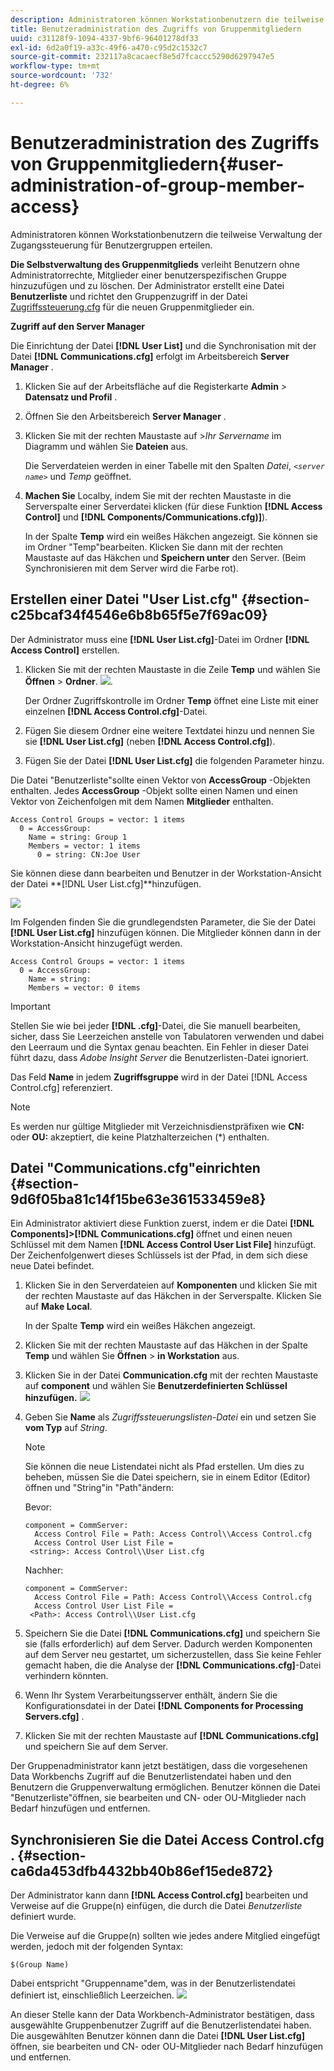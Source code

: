 ```yaml
---
description: Administratoren können Workstationbenutzern die teilweise Verwaltung der Zugangssteuerung für Benutzergruppen erteilen.
title: Benutzeradministration des Zugriffs von Gruppenmitgliedern
uuid: c31128f9-1094-4337-9bf6-96401278df33
exl-id: 6d2a0f19-a33c-49f6-a470-c95d2c1532c7
source-git-commit: 232117a8cacaecf8e5d7fcaccc5290d6297947e5
workflow-type: tm+mt
source-wordcount: '732'
ht-degree: 6%

---
```


# Benutzeradministration des Zugriffs von Gruppenmitgliedern{#user-administration-of-group-member-access}

Administratoren können Workstationbenutzern die teilweise Verwaltung der Zugangssteuerung für Benutzergruppen erteilen.

**Die Selbstverwaltung des Gruppenmitglieds** verleiht Benutzern ohne Administratorrechte, Mitglieder einer benutzerspezifischen Gruppe hinzuzufügen und zu löschen. Der Administrator erstellt eine Datei **Benutzerliste** und richtet den Gruppenzugriff in der Datei [Zugriffssteuerung.cfg](https://experienceleague.adobe.com/docs/data-workbench/using/server-admin-install/admin-dwb-server/access-control/c-config-acs-ctrl.html) für die neuen Gruppenmitglieder ein.

**Zugriff auf den Server Manager**

Die Einrichtung der Datei **[!DNL User List]** und die Synchronisation mit der Datei **[!DNL Communications.cfg]** erfolgt im Arbeitsbereich **Server Manager** .

1. Klicken Sie auf der Arbeitsfläche auf die Registerkarte **Admin** > **Datensatz und Profil** .

1. Öffnen Sie den Arbeitsbereich **Server Manager** .
1. Klicken Sie mit der rechten Maustaste auf >*Ihr Servername* im Diagramm und wählen Sie **Dateien** aus.

   Die Serverdateien werden in einer Tabelle mit den Spalten *Datei*, *`<server name>`* und *Temp* geöffnet.

1. **Machen Sie** Localby, indem Sie mit der rechten Maustaste in die Serverspalte einer Serverdatei klicken (für diese Funktion  **[!DNL Access Control]** und  **[!DNL Components/Communications.cfg)]**).

   In der Spalte **Temp** wird ein weißes Häkchen angezeigt. Sie können sie im Ordner &quot;Temp&quot;bearbeiten. Klicken Sie dann mit der rechten Maustaste auf das Häkchen und **Speichern unter** den Server. (Beim Synchronisieren mit dem Server wird die Farbe rot).

## Erstellen einer Datei &quot;User List.cfg&quot; {#section-c25bcaf34f4546e6b8b65f5e7f69ac09}

Der Administrator muss eine **[!DNL User List.cfg]**-Datei im Ordner **[!DNL Access Control]** erstellen.

1. Klicken Sie mit der rechten Maustaste in die Zeile **Temp** und wählen Sie **Öffnen** > **Ordner**. ![](assets/6_4_workstation_groups_3.png).

   Der Ordner Zugriffskontrolle im Ordner **Temp** öffnet eine Liste mit einer einzelnen **[!DNL Access Control.cfg]**-Datei.

1. Fügen Sie diesem Ordner eine weitere Textdatei hinzu und nennen Sie sie **[!DNL User List.cfg]** (neben **[!DNL Access Control.cfg]**).

1. Fügen Sie der Datei **[!DNL User List.cfg]** die folgenden Parameter hinzu.

Die Datei &quot;Benutzerliste&quot;sollte einen Vektor von **AccessGroup** -Objekten enthalten. Jedes **AccessGroup** -Objekt sollte einen Namen und einen Vektor von Zeichenfolgen mit dem Namen **Mitglieder** enthalten.

```
Access Control Groups = vector: 1 items 
  0 = AccessGroup:  
    Name = string: Group 1 
    Members = vector: 1 items 
      0 = string: CN:Joe User
```

Sie können diese dann bearbeiten und Benutzer in der Workstation-Ansicht der Datei **[!DNL User List.cfg]**hinzufügen.

![](assets/6_4_workstation_groups_4.png)

Im Folgenden finden Sie die grundlegendsten Parameter, die Sie der Datei **[!DNL User List.cfg]** hinzufügen können. Die Mitglieder können dann in der Workstation-Ansicht hinzugefügt werden.

```
Access Control Groups = vector: 1 items 
  0 = AccessGroup:  
    Name = string:  
    Members = vector: 0 items
```

>[!IMPORTANT]
>
>Stellen Sie wie bei jeder **[!DNL .cfg]**-Datei, die Sie manuell bearbeiten, sicher, dass Sie Leerzeichen anstelle von Tabulatoren verwenden und dabei den Leerraum und die Syntax genau beachten. Ein Fehler in dieser Datei führt dazu, dass *Adobe Insight Server* die Benutzerlisten-Datei ignoriert.

Das Feld **Name** in jedem **Zugriffsgruppe** wird in der Datei [!DNL Access Control.cfg] referenziert.

>[!NOTE]
>
>Es werden nur gültige Mitglieder mit Verzeichnisdienstpräfixen wie **CN:** oder **OU:** akzeptiert, die keine Platzhalterzeichen (*) enthalten.

## Datei &quot;Communications.cfg&quot;einrichten {#section-9d6f05ba81c14f15be63e361533459e8}

Ein Administrator aktiviert diese Funktion zuerst, indem er die Datei **[!DNL Components]>[!DNL Communications.cfg]** öffnet und einen neuen Schlüssel mit dem Namen **[!DNL Access Control User List File]** hinzufügt. Der Zeichenfolgenwert dieses Schlüssels ist der Pfad, in dem sich diese neue Datei befindet.

1. Klicken Sie in den Serverdateien auf **Komponenten** und klicken Sie mit der rechten Maustaste auf das Häkchen in der Serverspalte. Klicken Sie auf **Make Local**.

   In der Spalte **Temp** wird ein weißes Häkchen angezeigt.

1. Klicken Sie mit der rechten Maustaste auf das Häkchen in der Spalte **Temp** und wählen Sie **Öffnen** > **in Workstation** aus.

1. Klicken Sie in der Datei **Communication.cfg** mit der rechten Maustaste auf **component** und wählen Sie **Benutzerdefinierten Schlüssel hinzufügen.** ![](assets/6_4_workstation_groups.png)

1. Geben Sie **Name** als *Zugriffssteuerungslisten-Datei* ein und setzen Sie **vom Typ** auf *String*.

   >[!NOTE]
   Sie können die neue Listendatei nicht als Pfad erstellen. Um dies zu beheben, müssen Sie die Datei speichern, sie in einem Editor (Editor) öffnen und &quot;String&quot;in &quot;Path&quot;ändern:

   Bevor:

   ```
   component = CommServer:  
     Access Control File = Path: Access Control\\Access Control.cfg 
     Access Control User List File =  
    <string>: Access Control\\User List.cfg
   ```

   Nachher:

   ```
   component = CommServer:  
     Access Control File = Path: Access Control\\Access Control.cfg 
     Access Control User List File =  
    <Path>: Access Control\\User List.cfg
   ```

1. Speichern Sie die Datei **[!DNL Communications.cfg]** und speichern Sie sie (falls erforderlich) auf dem Server. Dadurch werden Komponenten auf dem Server neu gestartet, um sicherzustellen, dass Sie keine Fehler gemacht haben, die die Analyse der **[!DNL Communications.cfg]**-Datei verhindern könnten.
1. Wenn Ihr System Verarbeitungsserver enthält, ändern Sie die Konfigurationsdatei in der Datei **[!DNL Components for Processing Servers.cfg]** .
1. Klicken Sie mit der rechten Maustaste auf **[!DNL Communications.cfg]** und speichern Sie auf dem Server.

Der Gruppenadministrator kann jetzt bestätigen, dass die vorgesehenen Data Workbenchs Zugriff auf die Benutzerlistendatei haben und den Benutzern die Gruppenverwaltung ermöglichen. Benutzer können die Datei &quot;Benutzerliste&quot;öffnen, sie bearbeiten und CN- oder OU-Mitglieder nach Bedarf hinzufügen und entfernen.

## Synchronisieren Sie die Datei Access Control.cfg . {#section-ca6da453dfb4432bb40b86ef15ede872}

Der Administrator kann dann **[!DNL Access Control.cfg]** bearbeiten und Verweise auf die Gruppe(n) einfügen, die durch die Datei *Benutzerliste* definiert wurde.

Die Verweise auf die Gruppe(n) sollten wie jedes andere Mitglied eingefügt werden, jedoch mit der folgenden Syntax:

```
$(Group Name)
```

Dabei entspricht &quot;Gruppenname&quot;dem, was in der Benutzerlistendatei definiert ist, einschließlich Leerzeichen. ![](assets/6_4_workstation_groups_2.png)

An dieser Stelle kann der Data Workbench-Administrator bestätigen, dass ausgewählte Gruppenbenutzer Zugriff auf die Benutzerlistendatei haben. Die ausgewählten Benutzer können dann die Datei **[!DNL User List.cfg]** öffnen, sie bearbeiten und CN- oder OU-Mitglieder nach Bedarf hinzufügen und entfernen.
